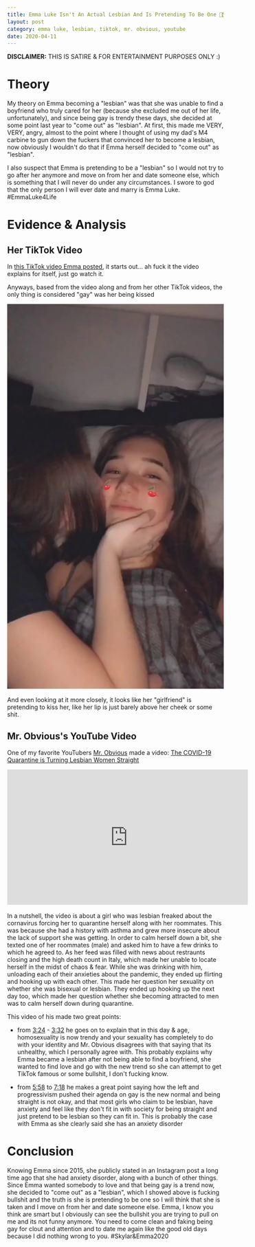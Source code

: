 ```yaml
---
title: Emma Luke Isn't An Actual Lesbian And Is Pretending To Be One 🏳️‍🌈⃠
layout: post
category: emma luke, lesbian, tiktok, mr. obvious, youtube
date: 2020-04-11
---
```


**DISCLAIMER:** THIS IS SATIRE & FOR ENTERTAINMENT PURPOSES ONLY :)

# Theory

My theory on Emma becoming a "lesbian" was that she was unable to find a boyfriend who truly cared for her (because she excluded me out of her life, unfortunately), and since being gay is trendy these days, she decided at some point last year to "come out" as "lesbian". At first, this made me VERY, VERY, angry, almost to the point where I thought of using my dad's M4 carbine to gun down the fuckers that convinced her to become a lesbian, now obviously I wouldn't do that if Emma herself decided to "come out" as "lesbian".

I also suspect that Emma is pretending to be a "lesbian" so I would not try to go after her anymore and move on from her and date someone else, which is something that I will never do under any circumstances. I swore to god that the only person I will ever date and marry is Emma Luke. #EmmaLuke4Life

# Evidence & Analysis

## Her TikTok Video

In [this TikTok video Emma posted](https://www.tiktok.com/@m___luke/video/6811651573912030470), it starts out... ah fuck it the video explains for itself, just go watch it.

Anyways, based from the video along and from her other TikTok videos, the only thing is considered "gay" was her being kissed

![Emma being kissed be her "girlfriend"](https://raw.githubusercontent.com/5ky1ar/5ky1ar.github.io/master/assets/img/vlcsnap-2020-04-11-20-32-01-082.png "Emma being kissed be her 'girlfriend'")

And even looking at it more closely, it looks like her "girlfriend" is pretending to kiss her, like her lip is just barely above her cheek or some shit.

## Mr. Obvious's YouTube Video
One of my favorite YouTubers [Mr. Obvious](https://www.youtube.com/channel/UCyznn3etx_6fSK7576JSrKg) made a video: [The COVID-19 Quarantine is Turning Lesbian Women Straight](https://invidio.us/watch?v=RmwC2id5zdY)

<iframe width="560" height="315" src="https://invidious.snopyta.org/embed/RmwC2id5zdY" frameborder="0" allow="accelerometer; autoplay; encrypted-media; gyroscope; picture-in-picture" allowfullscreen></iframe>

In a nutshell, the video is about a girl who was lesbian freaked about the cornavirus forcing her to quarantine herself along with her roommates. This was because she had a history with asthma and grew more insecure about the lack of support she was getting. In order to calm herself down a bit, she texted one of her roommates (male) and asked him to have a few drinks to which he agreed to. As her feed was filled with news about restraunts closing and the high death count in Italy, which made her unable to locate herself in the midst of chaos & fear. While she was drinking with him, unloading each of their anxieties about the pandemic, they ended up flirting and hooking up with each other. This made her question her sexuality on whether she was bisexual or lesbian. They ended up hooking up the next day too, which made her question whether she becoming attracted to men was to calm herself down during quarantine.

This video of his made two great points:
* from [3:24](https://youtube.com/watch?v=RmwC2id5zdY?t=204) - [3:32](https://youtube.com/watch?v=RmwC2id5zdY?t=212) he goes on to explain that in this day & age, homosexuality is now trendy and your sexuality has completely to do with your identity and Mr. Obvious disagrees with that saying that its unhealthy, which I personally agree with. This probably explains why Emma became a lesbian after not being able to find a boyfriend, she wanted to find love and go with the new trend so she can attempt to get TikTok famous or some bullshit, I don't fucking know.

* from [5:58](https://youtube.com/watch?v=RmwC2id5zdY?t=358) to [7:18](https://youtube.com/watch?v=RmwC2id5zdY?t=438) he makes a great point saying how the left and progressivism pushed their agenda on gay is the new normal and being straight is not okay, and that most girls who claim to be lesbian, have anxiety and feel like they don't fit in with society for being straight and just pretend to be lesbian so they can fit in. This is probably the case with Emma as she clearly said she has an anxiety disorder

# Conclusion

Knowing Emma since 2015, she publicly stated in an Instagram post a long time ago that she had anxiety disorder, along with a bunch of other things. Since Emma wanted somebody to love and that being gay is a trend now, she decided to "come out" as a "lesbian", which I showed above is fucking bullshit and the truth is she is pretending to be one so I will think that she is taken and I move on from her and date someone else. Emma, I know you think are smart but I obviously can see the bullshit you are trying to pull on me and its not funny anymore. You need to come clean and faking being gay for clout and attention and to date me again like the good old days because I did nothing wrong to you. #Skylar&Emma2020

